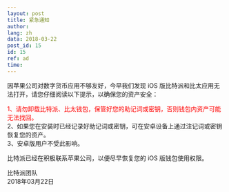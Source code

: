 ```yaml
---
layout: post
title: 紧急通知
author: 
lang: zh
data: 2018-03-22
post_id: 15
id: 15
ref: ad
time: 
---
```





因苹果公司对数字货币应用不够友好，今早我们发现 iOS 版比特派和比太应用无法打开，请您仔细阅读以下提示，以确保您的资产安全：


<span style="color:red">1、请勿卸载比特派、比太钱包，保管好您的助记词或密钥，否则钱包内资产可能无法找回。</span><br/>
<span>2、如果您在安装时已经记录好助记词或密钥，可在安卓设备上通过注记词或密钥恢复您的资产。</span><br/>
<span>3、安卓版用户不受此影响。</span><br/>


比特派已经在积极联系苹果公司，以便尽早恢复您的 iOS 版钱包使用权限。




比特派团队<br/>
2018年03月22日

<style>
#content h5{
	color:red;
}
</style>